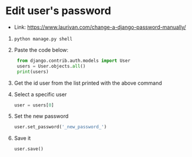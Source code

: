# Edit user's password
* Link: https://www.laurivan.com/change-a-django-password-manually/


1. ```python manage.py shell```
1. Paste the code below:
   ```python
    from django.contrib.auth.models import User
    users = User.objects.all()
    print(users)
   ```


1. Get the id user from the list printed with the above command


1. Select a specific user
    ```python
    user = users[0]
    ```


1. Set the new password
    ```python
    user.set_password('_new_password_')
    ```


1. Save it
    ```python
    user.save()
    ```


<!--stackedit_data:
eyJoaXN0b3J5IjpbLTIwMDI1OTY3OThdfQ==
-->

